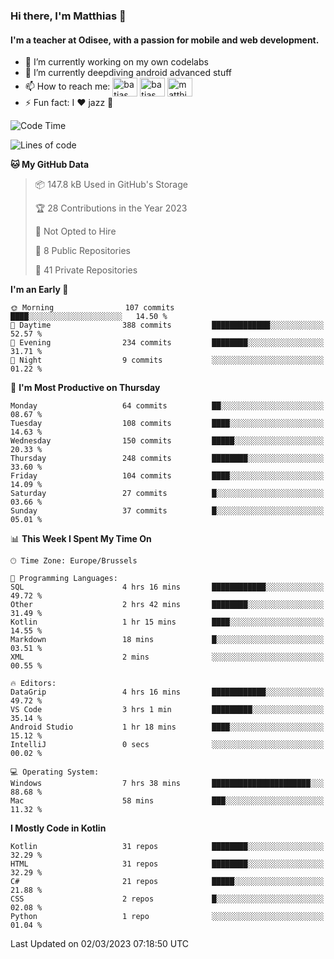 ### Hi there, I'm Matthias 👋

#### I'm a teacher at Odisee, with a passion for mobile and web development.

- 🔭 I’m currently working on my own codelabs
- 🌱 I’m currently deepdiving android advanced stuff
- 📫 How to reach me: <a href="https://dev.to/batjas" target="_blank"><img align="center" src="https://raw.githubusercontent.com/rahuldkjain/github-profile-readme-generator/master/src/images/icons/Social/devto.svg" alt="batjas" height="30" width="40" /></a>
<a href="https://twitter.com/batjas" target="_blank"><img align="center" src="https://raw.githubusercontent.com/rahuldkjain/github-profile-readme-generator/master/src/images/icons/Social/twitter.svg" alt="batjas" height="30" width="40" /></a>
<a href="https://linkedin.com/in/matthiasdruwé" target="_blank"><img align="center" src="https://raw.githubusercontent.com/rahuldkjain/github-profile-readme-generator/master/src/images/icons/Social/linked-in-alt.svg" alt="matthiasdruwé" height="30" width="40" /></a>
- ⚡ Fun fact: I ❤ jazz 🎷


<!--START_SECTION:waka-->
![Code Time](http://img.shields.io/badge/Code%20Time-662%20hrs%2028%20mins-blue)

![Lines of code](https://img.shields.io/badge/From%20Hello%20World%20I%27ve%20Written-622.7%20thousand%20lines%20of%20code-blue)

**🐱 My GitHub Data** 

> 📦 147.8 kB Used in GitHub's Storage 
 > 
> 🏆 28 Contributions in the Year 2023
 > 
> 🚫 Not Opted to Hire
 > 
> 📜 8 Public Repositories 
 > 
> 🔑 41 Private Repositories 
 > 
**I'm an Early 🐤** 

```text
🌞 Morning                107 commits         ████░░░░░░░░░░░░░░░░░░░░░   14.50 % 
🌆 Daytime                388 commits         █████████████░░░░░░░░░░░░   52.57 % 
🌃 Evening                234 commits         ████████░░░░░░░░░░░░░░░░░   31.71 % 
🌙 Night                  9 commits           ░░░░░░░░░░░░░░░░░░░░░░░░░   01.22 % 
```
📅 **I'm Most Productive on Thursday** 

```text
Monday                   64 commits          ██░░░░░░░░░░░░░░░░░░░░░░░   08.67 % 
Tuesday                  108 commits         ████░░░░░░░░░░░░░░░░░░░░░   14.63 % 
Wednesday                150 commits         █████░░░░░░░░░░░░░░░░░░░░   20.33 % 
Thursday                 248 commits         ████████░░░░░░░░░░░░░░░░░   33.60 % 
Friday                   104 commits         ████░░░░░░░░░░░░░░░░░░░░░   14.09 % 
Saturday                 27 commits          █░░░░░░░░░░░░░░░░░░░░░░░░   03.66 % 
Sunday                   37 commits          █░░░░░░░░░░░░░░░░░░░░░░░░   05.01 % 
```


📊 **This Week I Spent My Time On** 

```text
🕑︎ Time Zone: Europe/Brussels

💬 Programming Languages: 
SQL                      4 hrs 16 mins       ████████████░░░░░░░░░░░░░   49.72 % 
Other                    2 hrs 42 mins       ████████░░░░░░░░░░░░░░░░░   31.49 % 
Kotlin                   1 hr 15 mins        ████░░░░░░░░░░░░░░░░░░░░░   14.55 % 
Markdown                 18 mins             █░░░░░░░░░░░░░░░░░░░░░░░░   03.51 % 
XML                      2 mins              ░░░░░░░░░░░░░░░░░░░░░░░░░   00.55 % 

🔥 Editors: 
DataGrip                 4 hrs 16 mins       ████████████░░░░░░░░░░░░░   49.72 % 
VS Code                  3 hrs 1 min         █████████░░░░░░░░░░░░░░░░   35.14 % 
Android Studio           1 hr 18 mins        ████░░░░░░░░░░░░░░░░░░░░░   15.12 % 
IntelliJ                 0 secs              ░░░░░░░░░░░░░░░░░░░░░░░░░   00.02 % 

💻 Operating System: 
Windows                  7 hrs 38 mins       ██████████████████████░░░   88.68 % 
Mac                      58 mins             ███░░░░░░░░░░░░░░░░░░░░░░   11.32 % 
```

**I Mostly Code in Kotlin** 

```text
Kotlin                   31 repos            ████████░░░░░░░░░░░░░░░░░   32.29 % 
HTML                     31 repos            ████████░░░░░░░░░░░░░░░░░   32.29 % 
C#                       21 repos            █████░░░░░░░░░░░░░░░░░░░░   21.88 % 
CSS                      2 repos             █░░░░░░░░░░░░░░░░░░░░░░░░   02.08 % 
Python                   1 repo              ░░░░░░░░░░░░░░░░░░░░░░░░░   01.04 % 
```




 Last Updated on 02/03/2023 07:18:50 UTC
<!--END_SECTION:waka-->
